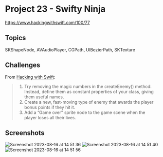 # Project 23 - Swifty Ninja

https://www.hackingwithswift.com/100/77

## Topics

SKShapeNode, AVAudioPlayer, CGPath, UIBezierPath, SKTexture

## Challenges

From [Hacking with Swift](https://www.hackingwithswift.com/read/23/8/wrap-up):
>1. Try removing the magic numbers in the createEnemy() method. Instead, define them as constant properties of your class, giving them useful names.
>2. Create a new, fast-moving type of enemy that awards the player bonus points if they hit it.
>3. Add a “Game over” sprite node to the game scene when the player loses all their lives.

## Screenshots
![Screenshot 2023-08-16 at 14 51 36](https://github.com/juliobraganca/100-days-of-swift/assets/127988357/b6c44d47-f207-4228-907f-1515b8cb3aae)
![Screenshot 2023-08-16 at 14 51 40](https://github.com/juliobraganca/100-days-of-swift/assets/127988357/80f1d340-73d2-4151-b400-74c3afcf5f0b)
![Screenshot 2023-08-16 at 14 51 56](https://github.com/juliobraganca/100-days-of-swift/assets/127988357/03bac1c6-3bde-4953-8264-f5fa7d215f53)
